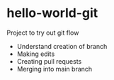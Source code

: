 # hello-world-git
Project to try out git flow
- Understand creation of branch
- Making edits
- Creating pull requests
- Merging into main branch
